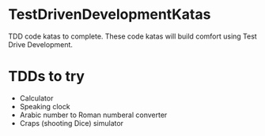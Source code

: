 # TestDrivenDevelopmentKatas
TDD code katas to complete. These code katas will build comfort using Test Drive Development.

# TDDs to try
 * Calculator
 * Speaking clock
 * Arabic number to Roman numberal converter
 * Craps (shooting Dice) simulator
